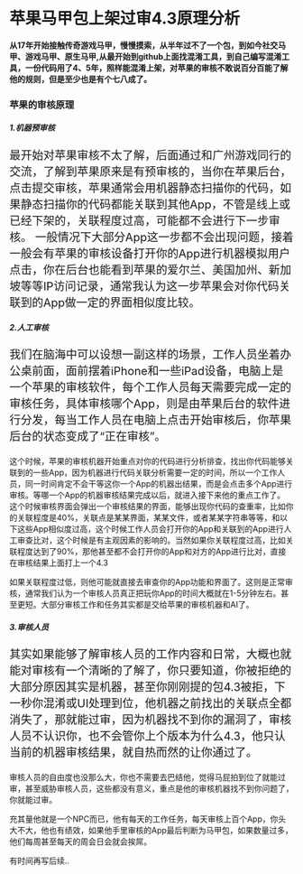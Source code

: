 # 苹果马甲包上架过审4.3原理分析 

**从17年开始接触传奇游戏马甲，慢慢摸索，从半年过不了一个包，到如今社交马甲、游戏马甲、原生马甲,从最开始到github上面找混淆工具，到自己编写混淆工具，一份代码用了4、5年，照样能混淆上架，对苹果的审核不敢说百分百能了解他的规则，但是至少也是有个七八成了。**

### 苹果的审核原理
##### 1.机器预审核
<p style="font-size:20px;">最开始对苹果审核不太了解，后面通过和广州游戏同行的交流，了解到苹果原来是有预审核的，当你在苹果后台，点击提交审核，苹果通常会用机器静态扫描你的代码，如果静态扫描你的代码都能关联到其他App，不管是线上或已经下架的，关联程度过高，可能都不会进行下一步审核。
  一般情况下大部分App这一步都不会出现问题，接着一般会有苹果的审核设备打开你的App进行机器模拟用户点击，你在后台也能看到苹果的爱尔兰、美国加州、新加坡等等IP访问记录，通常我认为这一步苹果会对你代码关联到的App做一定的界面相似度比较。
</p>

##### 2.人工审核
<p style="font-size:20px;">
  我们在脑海中可以设想一副这样的场景，工作人员坐着办公桌前面，面前摆着iPhone和一些iPad设备，电脑上是一个苹果的审核软件，每个工作人员每天需要完成一定的审核任务，具体审核哪个App，则是由苹果后台的软件进行分发，每当工作人员在电脑上点击开始审核后，你苹果后台的状态变成了“正在审核”。
  
  这个时候，苹果的审核机器开始重点对你的代码进行分析排查，找出你代码能够关联到的一些App，因为机器进行代码关联分析需要一定的时间，所以一个工作人员，同一时间肯定不会干等这你一个App的机器出结果，而是会点击多个App进行审核。等哪一个App的机器审核结果完成以后，就进入接下来他的重点工作了。
  这个时候审核界面会弹出一个审核结果的界面，能够出现你代码的查重率，比如你的关联程度是40%，关联点是某某界面，某某文件，或者某某字符串等等，和以下这些App相似度过高，这个时候工作人员会打开你的App和关联到的App进行人工审查比对，这个时候是有主观因素的影响的。当然如果你关联程度过高，比如关联程度达到了90%，那他甚至都不会打开你的App和对方的App进行比对，直接在审核结果上面打上一个4.3

  如果关联程度过低，则他可能就直接去审查你的App功能和界面了。这则是正常审核，通常我们认为一个审核人员真正把玩你App的时间大概就在1-5分钟左右。甚至更短。大部分审核工作和任务其实都是交给苹果的审核机器和AI了。
</p>


##### 3.审核人员
<p style="font-size:20px;">
其实如果能够了解审核人员的工作内容和日常，大概也就能对审核有一个清晰的了解了，你只要知道，你被拒绝的大部分原因其实是机器，甚至你刚刚提的包4.3被拒，下一秒你混淆或UI处理到位，他机器之前找出的关联点全都消失了，那就能过审，因为机器找不到你的漏洞了，审核人员不认识你，也不会管你上个版本为什么4.3，他只认当前的机器审核结果，就自热而然的让你通过了。

审核人员的自由度也没那么大，你也不需要去巴结他，觉得马屁拍到位了就能过审，甚至威胁审核人员，这些都没有意义，重点是他的审核机器找不到你问题了，你就能过审。

充其量他就是一个NPC而已，他有每天的工作任务，每天审核上百个App，你头大不大，他也有绩效，如果他手里审核的App最后判断为马甲包，如果数量过多，他们每周甚至每天的周会日会就会挨屌。
</p>


有时间再写后续..
